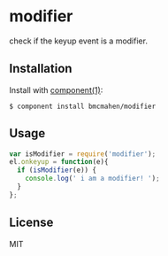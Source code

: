 
# modifier

  check if the keyup event is a modifier.

## Installation

  Install with [component(1)](http://component.io):

    $ component install bmcmahen/modifier

## Usage

```javascript
var isModifier = require('modifier');
el.onkeyup = function(e){
  if (isModifier(e)) {
    console.log(' i am a modifier! ');
  }
};
```

## License

  MIT
